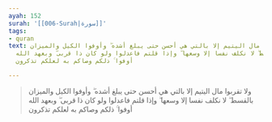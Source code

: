 ```yaml
---
ayah: 152
surah: '[[006-Surah|سورة]]'
tags:
- quran
text: ولا تقربوا مال اليتيم إلا بالتي هي أحسن حتى يبلغ أشده ۖ وأوفوا الكيل والميزان
  بالقسط ۖ لا نكلف نفسا إلا وسعها ۖ وإذا قلتم فاعدلوا ولو كان ذا قربى ۖ وبعهد الله
  أوفوا ۚ ذلكم وصاكم به لعلكم تذكرون

---
```

> ولا تقربوا مال اليتيم إلا بالتي هي أحسن حتى يبلغ أشده ۖ وأوفوا الكيل والميزان بالقسط ۖ لا نكلف نفسا إلا وسعها ۖ وإذا قلتم فاعدلوا ولو كان ذا قربى ۖ وبعهد الله أوفوا ۚ ذلكم وصاكم به لعلكم تذكرون
